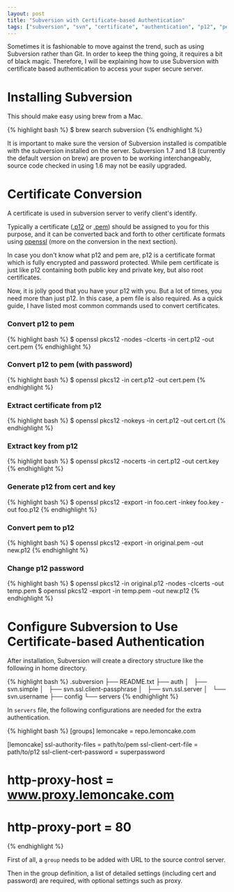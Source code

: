 ```yaml
---
layout: post
title: "Subversion with Certificate-based Authentication"
tags: ["subversion", "svn", "certificate", "authentication", "p12", "pem", "crt", "key", "configuration"]
---
```


<div class="message">
Sometimes it is fashionable to move against the trend, such as using Subversion rather than Git. In order to keep the thing going, it requires a bit of black magic. Therefore, I will be explaining how to use Subversion with certificate based authentication to access your super secure server.
</div>

# Installing Subversion

This should make easy using brew from a Mac.

{% highlight bash %}
$ brew search subversion
{% endhighlight %}

It is important to make sure the version of Subversion installed is compatible with the subversion installed on the server. Subversion 1.7 and 1.8 (currently the default version on brew) are proven to be working interchangeably, source code checked in using 1.6 may not be easily upgraded.

# Certificate Conversion

A certificate is used in subversion server to verify client's identify.

Typically a certificate ([.p12](https://en.wikipedia.org/wiki/X.509) or [.pem](https://en.wikipedia.org/wiki/X.509)) should be assigned to you for this purpose, and it can be converted back and forth to other certificate formats using [openssl](https://www.openssl.org/) (more on the conversion in the next section).

In case you don't know what p12 and pem are, p12 is a certificate format which is fully encrypted and password protected. While pem certificate is just like p12 containing both public key and private key, but also root certificates.

Now, it is jolly good that you have your p12 with you. But a lot of times, you need more than just p12. In this case, a pem file is also required. As a quick guide, I have listed most common commands used to convert certificates.

### Convert p12 to pem

{% highlight bash %}
$ openssl pkcs12 -nodes -clcerts -in cert.p12 -out cert.pem
{% endhighlight %}

### Convert p12 to pem (with password)

{% highlight bash %}
$ openssl pkcs12 -in cert.p12 -out cert.pem
{% endhighlight %}

### Extract certificate from p12

{% highlight bash %}
$ openssl pkcs12 -nokeys -in cert.p12 -out cert.crt
{% endhighlight %}

### Extract key from p12

{% highlight bash %}
$ openssl pkcs12 -nocerts -in cert.p12 -out cert.key
{% endhighlight %}

### Generate p12 from cert and key

{% highlight bash %}
$ openssl pkcs12 -export -in foo.cert -inkey foo.key -out foo.p12
{% endhighlight %}

### Convert pem to p12

{% highlight bash %}
$ openssl pkcs12 -export -in original.pem -out new.p12
{% endhighlight %}

### Change p12 password

{% highlight bash %}
$ openssl pkcs12 -in original.p12 -nodes -clcerts -out temp.pem
$ openssl pkcs12 -export -in temp.pem -out new.p12
{% endhighlight %}





# Configure Subversion to Use Certificate-based Authentication

After installation, Subversion will create a directory structure like the following in home directory.

{% highlight bash %}
.subversion
├── README.txt
├── auth
│   ├── svn.simple
│   ├── svn.ssl.client-passphrase
│   ├── svn.ssl.server
│   └── svn.username
├── config
└── servers
{% endhighlight %}

In `servers` file, the following configurations are needed for the extra authentication.

{% highlight bash %}
[groups]
lemoncake = repo.lemoncake.com

[lemoncake]
ssl-authority-files = path/to/pem
ssl-client-cert-file = path/to/p12
ssl-client-cert-password = superpassword
# http-proxy-host = www.proxy.lemoncake.com
# http-proxy-port = 80
{% endhighlight %}

First of all, a `group` needs to be added with URL to the source control server.

Then in the group definition, a list of detailed settings (including cert and password) are required, with optional settings such as proxy.
